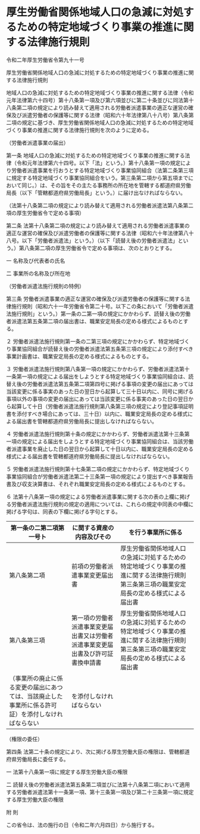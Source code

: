 # 厚生労働省関係地域人口の急減に対処するための特定地域づくり事業の推進に関する法律施行規則

令和二年厚生労働省令第九十一号

厚生労働省関係地域人口の急減に対処するための特定地域づくり事業の推進に関する法律施行規則

地域人口の急減に対処するための特定地域づくり事業の推進に関する法律（令和元年法律第六十四号）第十八条第一項及び第六項並びに第二十条並びに同法第十八条第二項の規定により読み替えて適用される労働者派遣事業の適正な運営の確保及び派遣労働者の保護等に関する法律（昭和六十年法律第八十八号）第八条第二項の規定に基づき、厚生労働省関係地域人口の急減に対処するための特定地域づくり事業の推進に関する法律施行規則を次のように定める。

（労働者派遣事業の届出）

第一条 地域人口の急減に対処するための特定地域づくり事業の推進に関する法律（令和元年法律第六十四号。以下「法」という。）第十八条第一項の規定により労働者派遣事業を行おうとする特定地域づくり事業協同組合（法第二条第三項に規定する特定地域づくり事業協同組合をいう。第三条第二項から第五項までにおいて同じ。）は、その旨をその主たる事務所の所在地を管轄する都道府県労働局長（以下「管轄都道府県労働局長」という。）に届け出なければならない。

（法第十八条第二項の規定により読み替えて適用される労働者派遣法第八条第二項の厚生労働省令で定める事項）

第二条 法第十八条第二項の規定により読み替えて適用される労働者派遣事業の適正な運営の確保及び派遣労働者の保護等に関する法律（昭和六十年法律第八十八号。以下「労働者派遣法」という。）（以下「読替え後の労働者派遣法」という。）第八条第二項の厚生労働省令で定める事項は、次のとおりとする。

一 名称及び代表者の氏名

二 事業所の名称及び所在地

（労働者派遣法施行規則の特例）

第三条 労働者派遣事業の適正な運営の確保及び派遣労働者の保護等に関する法律施行規則（昭和六十一年労働省令第二十号。以下この条において「労働者派遣法施行規則」という。）第一条の二第一項の規定にかかわらず、読替え後の労働者派遣法第五条第二項の届出書は、職業安定局長の定める様式によるものとする。

２ 労働者派遣法施行規則第一条の二第三項の規定にかかわらず、特定地域づくり事業協同組合が読替え後の労働者派遣法第五条第三項の規定により添付すべき事業計画書は、職業安定局長の定める様式によるものとする。

３ 労働者派遣法施行規則第八条第一項の規定にかかわらず、労働者派遣法第十一条第一項の規定による届出をしようとする特定地域づくり事業協同組合は、読替え後の労働者派遣法第五条第二項第四号に掲げる事項の変更の届出にあっては当該変更に係る事実のあった日の翌日から起算して三十日以内に、同号に掲げる事項以外の事項の変更の届出にあっては当該変更に係る事実のあった日の翌日から起算して十日（労働者派遣法施行規則第八条第三項の規定により登記事項証明書を添付すべき場合にあっては、三十日）以内に、職業安定局長の定める様式による届出書を管轄都道府県労働局長に提出しなければならない。

４ 労働者派遣法施行規則第十条の規定にかかわらず、労働者派遣法第十三条第一項の規定による届出をしようとする特定地域づくり事業協同組合は、当該労働者派遣事業を廃止した日の翌日から起算して十日以内に、職業安定局長の定める様式による届出書を管轄都道府県労働局長に提出しなければならない。

５ 労働者派遣法施行規則第十七条第二項の規定にかかわらず、特定地域づくり事業協同組合が労働者派遣法第二十三条第一項の規定により提出すべき事業報告書及び収支決算書は、それぞれ職業安定局長の定める様式によるものとする。

６ 法第十八条第一項の規定による労働者派遣事業に関する次の表の上欄に掲げる労働者派遣法施行規則の規定の適用については、これらの規定中同表の中欄に掲げる字句は、同表の下欄に掲げる字句とする。

第一条の二第二項第一号ト | に関する資産の内容及びその | を行う事業所に係る  
---|---|---  
第八条第二項 | 前項の労働者派遣事業変更届出書 | 厚生労働省関係地域人口の急減に対処するための特定地域づくり事業の推進に関する法律施行規則第三条第三項の職業安定局長の定める様式による届出書  
第八条第三項 | 第一項の労働者派遣事業変更届出書又は労働者派遣事業変更届出書及び許可証書換申請書 | 厚生労働省関係地域人口の急減に対処するための特定地域づくり事業の推進に関する法律施行規則第三条第三項の職業安定局長の定める様式による届出書  
（事業所の廃止に係る変更の届出にあつては、当該廃止した事業所に係る許可証）を添付しなければならない | を添付しなければならない  
  
（権限の委任）

第四条 法第二十条の規定により、次に掲げる厚生労働大臣の権限は、管轄都道府県労働局長に委任する。

一 法第十八条第一項に規定する厚生労働大臣の権限

二 読替え後の労働者派遣法第五条第二項並びに法第十八条第二項において適用する労働者派遣法第十一条第一項、第十三条第一項及び第二十三条第一項に規定する厚生労働大臣の権限

附 則

この省令は、法の施行の日（令和二年六月四日）から施行する。
